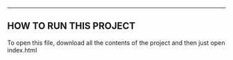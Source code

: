 ------------------------------------------------------------------------------------------------------------
HOW TO RUN THIS PROJECT
------------------------------------------------------------------------------------------------------------

To open this file, download all the contents of the project and then just open index.html
